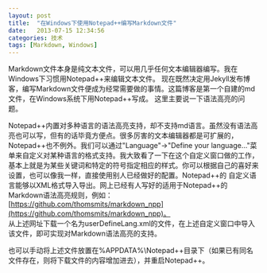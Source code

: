 ```yaml
---
layout: post
title:  "在Windows下使用Notepad++编写Markdown文件"
date:   2013-07-15 12:34:56
categories: 技术
tags: [Markdown, Windows]
---
```


Markdown文件本身是纯文本文件，可以用几乎任何文本编辑器编写。我在Windows下习惯用Notepad++来编辑文本文件。
现在既然决定用Jekyll发布博客，编写Markdown文件便成为经常需要做的事情。这篇博客是第一个自建的md文件，在Windows系统下用Notepad++写成。
这里主要说一下语法高亮的问题。

<!--more-->

Notepad++内置对多种语言的语法高亮支持，却不支持md语言。虽然没有语法高亮也可以写，但有的话毕竟方便点。很多厉害的文本编辑器都是可扩展的，
Notepad++也不例外。我们可以通过"Language"->"Define your language..."菜单来自定义对某种语言的格式支持。我大致看了一下在这个自定义窗口做的工作，
基本上就是为某些关键词和特定的符号指定相应的样式。你可以根据自己的喜好来设置，也可以像我一样，直接使用别人已经做好的配置。Notepad++的
自定义语言能够以XML格式导入导出。网上已经有人写好的适用于Notepad++的Markdown语法高亮规则，例如：  
[https://github.com/thomsmits/markdown_npp](https://github.com/thomsmits/markdown_npp)。  
从上述网址下载一个名为userDefineLang.xml的文件，在上述自定义窗口中导入该文件，即可实现对Markdown语法高亮的支持。

也可以手动将上述文件放置在%APPDATA%\Notepad++目录下（如果已有同名文件存在，则将下载文件的内容增加进去），并重启Notepad++。
